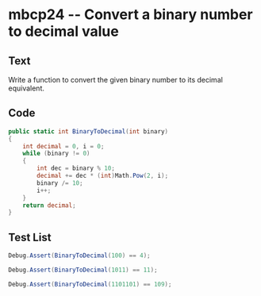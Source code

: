 # mbcp24 -- Convert a binary number to decimal value

## Text

Write a function to convert the given binary number to its decimal equivalent.

## Code

```csharp
public static int BinaryToDecimal(int binary) 
{ 
    int decimal = 0, i = 0; 
    while (binary != 0) 
    { 
        int dec = binary % 10; 
        decimal += dec * (int)Math.Pow(2, i); 
        binary /= 10; 
        i++; 
    } 
    return decimal; 
}
```

## Test List

```csharp
Debug.Assert(BinaryToDecimal(100) == 4);
```

```csharp
Debug.Assert(BinaryToDecimal(1011) == 11);
```

```csharp
Debug.Assert(BinaryToDecimal(1101101) == 109);
```
